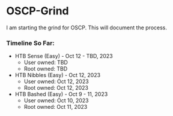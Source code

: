 # OSCP-Grind
I am starting the grind for OSCP. This will document the process. 

### Timeline So Far:
- HTB Sense (Easy) - Oct 12 - TBD, 2023
  - User owned: TBD
  - Root owned: TBD
- HTB Nibbles (Easy) - Oct 12, 2023
  - User owned: Oct 12, 2023
  - Root owned: Oct 12, 2023
- HTB Bashed (Easy) - Oct 9 - 11, 2023
  - User owned: Oct 10, 2023
  - Root owned: Oct 11, 2023
